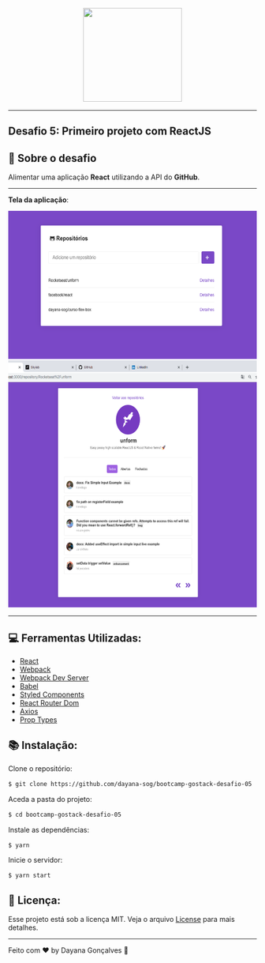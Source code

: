 <p align="center">
  <img width="200" height="190" src="https://camo.githubusercontent.com/8c13dc2618dbd7f76d1d574350b98fdee1335ce5/68747470733a2f2f726f636b6574736561742d63646e2e73332d73612d656173742d312e616d617a6f6e6177732e636f6d2f626f6f7463616d702d6865616465722e706e67">
</p>


---

## Desafio 5:  Primeiro projeto com ReactJS

## :rocket: Sobre o desafio


Alimentar uma aplicação **React** utilizando a API do **GitHub**.

---
**Tela da aplicação**:

 <img width="700" height="300" src="https://raw.githubusercontent.com/dayana-sog/bootcamp-gostack-desafio-05/master/.github/Captura%20de%20ecr%C3%A3%202020-03-06%2C%20%C3%A0s%2020.32.36.png">
 
 <img width="700" height="500" src="https://raw.githubusercontent.com/dayana-sog/bootcamp-gostack-desafio-05/master/.github/Captura%20de%20ecr%C3%A3%202020-03-06%2C%20%C3%A0s%2020.33.00.png">

---

## :computer: Ferramentas Utilizadas:

- [React](https://reactjs.org/)
- [Webpack](https://webpack.js.org/)
- [Webpack Dev Server](https://github.com/webpack/webpack-dev-server)
- [Babel](https://babeljs.io/)
- [Styled Components](https://styled-components.com/docs/basics)
- [React Router Dom](https://reacttraining.com/react-router/web/guides/quick-start)
- [Axios](https://github.com/axios/axios)
- [Prop Types](https://www.npmjs.com/package/prop-types)

	
## :books: Instalação:

Clone o repositório:
```sh
$ git clone https://github.com/dayana-sog/bootcamp-gostack-desafio-05
```

Aceda a pasta do projeto:
```sh
$ cd bootcamp-gostack-desafio-05
```

Instale as dependências:
```sh
$ yarn
```
Inicie o servidor:
```sh
$ yarn start
```

## 📝  Licença:

Esse projeto está sob a licença MIT. Veja o arquivo  [License](https://github.com/dayana-sog/bootcamp-gostack-desafio-05/blob/master/LICENSE.md) para mais detalhes.

----------

Feito com ♥ by Dayana Gonçalves  👋 

